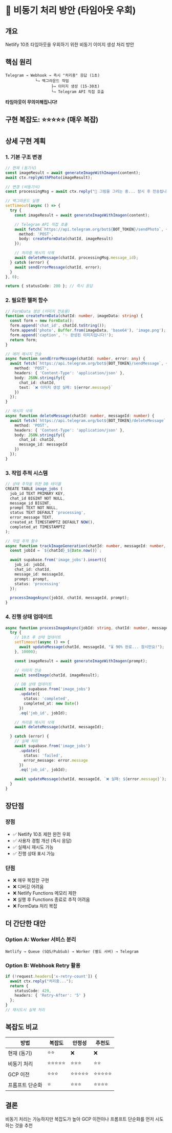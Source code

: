 # 🔄 비동기 처리 방안 (타임아웃 우회)

## 개요
Netlify 10초 타임아웃을 우회하기 위한 비동기 이미지 생성 처리 방안

## 핵심 원리
```
Telegram → Webhook → 즉시 "처리중" 응답 (1초)
             └→ 백그라운드 작업
                    ├→ 이미지 생성 (15-30초)
                    └→ Telegram API 직접 호출
```

**타임아웃이 무의미해집니다!**

## 구현 복잡도: ⭐⭐⭐⭐⭐ (매우 복잡)

## 상세 구현 계획

### 1. 기본 구조 변경

```typescript
// 현재 (동기식)
const imageResult = await generateImageWithImagen(content);
await ctx.replyWithPhoto(imageResult);

// 변경 (비동기식)
const processingMsg = await ctx.reply("🎨 그림을 그리는 중... 잠시 후 전송됩니다!");

// 백그라운드 실행
setTimeout(async () => {
  try {
    const imageResult = await generateImageWithImagen(content);

    // Telegram API 직접 호출
    await fetch(`https://api.telegram.org/bot${BOT_TOKEN}/sendPhoto`, {
      method: 'POST',
      body: createFormData(chatId, imageResult)
    });

    // 처리중 메시지 삭제
    await deleteMessage(chatId, processingMsg.message_id);
  } catch (error) {
    await sendErrorMessage(chatId, error);
  }
}, 0);

return { statusCode: 200 }; // 즉시 응답
```

### 2. 필요한 헬퍼 함수

```typescript
// FormData 생성 (이미지 전송용)
function createFormData(chatId: number, imageData: string) {
  const form = new FormData();
  form.append('chat_id', chatId.toString());
  form.append('photo', Buffer.from(imageData, 'base64'), 'image.png');
  form.append('caption', '✨ 완성된 이미지입니다!');
  return form;
}

// 에러 메시지 전송
async function sendErrorMessage(chatId: number, error: any) {
  await fetch(`https://api.telegram.org/bot${BOT_TOKEN}/sendMessage`, {
    method: 'POST',
    headers: { 'Content-Type': 'application/json' },
    body: JSON.stringify({
      chat_id: chatId,
      text: `❌ 이미지 생성 실패: ${error.message}`
    })
  });
}

// 메시지 삭제
async function deleteMessage(chatId: number, messageId: number) {
  await fetch(`https://api.telegram.org/bot${BOT_TOKEN}/deleteMessage`, {
    method: 'POST',
    headers: { 'Content-Type': 'application/json' },
    body: JSON.stringify({
      chat_id: chatId,
      message_id: messageId
    })
  });
}
```

### 3. 작업 추적 시스템

```typescript
// 상태 추적을 위한 DB 테이블
CREATE TABLE image_jobs (
  job_id TEXT PRIMARY KEY,
  chat_id BIGINT NOT NULL,
  message_id BIGINT,
  prompt TEXT NOT NULL,
  status TEXT DEFAULT 'processing',
  error_message TEXT,
  created_at TIMESTAMPTZ DEFAULT NOW(),
  completed_at TIMESTAMPTZ
);

// 작업 추적 함수
async function trackImageGeneration(chatId: number, messageId: number, prompt: string) {
  const jobId = `${chatId}_${Date.now()}`;

  await supabase.from('image_jobs').insert({
    job_id: jobId,
    chat_id: chatId,
    message_id: messageId,
    prompt: prompt,
    status: 'processing'
  });

  processImageAsync(jobId, chatId, messageId, prompt);
}
```

### 4. 진행 상태 업데이트

```typescript
async function processImageAsync(jobId: string, chatId: number, messageId: number, prompt: string) {
  try {
    // 10초 후 상태 업데이트
    setTimeout(async () => {
      await updateMessage(chatId, messageId, "⏳ 90% 완료... 잠시만요!");
    }, 10000);

    const imageResult = await generateImageWithImagen(prompt);

    // 이미지 전송
    await sendImage(chatId, imageResult);

    // DB 상태 업데이트
    await supabase.from('image_jobs')
      .update({
        status: 'completed',
        completed_at: new Date()
      })
      .eq('job_id', jobId);

    // 처리중 메시지 삭제
    await deleteMessage(chatId, messageId);

  } catch (error) {
    // 실패 처리
    await supabase.from('image_jobs')
      .update({
        status: 'failed',
        error_message: error.message
      })
      .eq('job_id', jobId);

    await updateMessage(chatId, messageId, `❌ 실패: ${error.message}`);
  }
}
```

## 장단점

### 장점
- ✅ Netlify 10초 제한 완전 우회
- ✅ 사용자 경험 개선 (즉시 응답)
- ✅ 실패시 재시도 가능
- ✅ 진행 상태 표시 가능

### 단점
- ❌ 매우 복잡한 구현
- ❌ 디버깅 어려움
- ❌ Netlify Functions 메모리 제한
- ❌ 실행 후 Functions 종료로 추적 어려움
- ❌ FormData 처리 복잡

## 더 간단한 대안

### Option A: Worker 서비스 분리
```
Netlify → Queue (SQS/PubSub) → Worker (별도 서버) → Telegram
```

### Option B: Webhook Retry 활용
```typescript
if (!request.headers['x-retry-count']) {
  await ctx.reply("처리중...");
  return {
    statusCode: 429,
    headers: { 'Retry-After': '5' }
  };
}
// 재시도시 실제 처리
```

## 복잡도 비교
| 방법 | 복잡도 | 안정성 | 추천도 |
|------|--------|--------|--------|
| 현재 (동기) | ⭐⭐ | ❌ | ❌ |
| 비동기 처리 | ⭐⭐⭐⭐⭐ | ⭐⭐⭐ | ⭐⭐ |
| GCP 이전 | ⭐⭐⭐ | ⭐⭐⭐⭐⭐ | ⭐⭐⭐⭐⭐ |
| 프롬프트 단순화 | ⭐ | ⭐⭐⭐ | ⭐⭐⭐⭐ |

## 결론
비동기 처리는 가능하지만 복잡도가 높아 GCP 이전이나 프롬프트 단순화를 먼저 시도하는 것을 추천